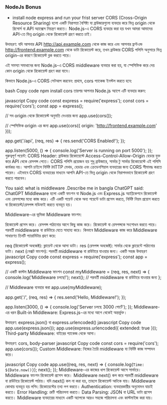### NodeJs Bonus
- install node express and run your frist server
CORS (Cross-Origin Resource Sharing) হলো একটি নিরাপত্তা বৈশিষ্ট্য যা ব্রাউজারগুলো ব্যবহার করে ভিন্ন origin থেকে রিসোর্স বা API অ্যাক্সেস নিয়ন্ত্রণ করতে। Node.js-এ CORS ব্যবহার করা হয় যখন আমরা আমাদের API-তে ভিন্ন origin থেকে রিকোয়েস্ট গ্রহণ করতে চাই।

উদাহরণ:
যদি আপনার API http://api.example.com থেকে কাজ করে এবং আপনার ফ্রন্টএন্ড http://frontend.example.com থেকে ডাটা রিকোয়েস্ট করে, তখন ব্রাউজার CORS পলিসি অনুসারে ভিন্ন origin-এর কারণে রিকোয়েস্ট ব্লক করতে পারে।

এই সমস্যা সমাধানের জন্য Node.js-এ CORS middleware ব্যবহার করা হয়, যা স্পেসিফিক করে দেয় কোন origin থেকে রিকোয়েস্ট গ্রহণ করা যাবে।

কিভাবে Node.js-এ CORS সেটআপ করবেন:
প্রথমে, cors প্যাকেজ ইনস্টল করতে হবে:

bash
Copy code
npm install cors
তারপর আপনার Node.js অ্যাপে এটি ব্যবহার করুন:

javascript
Copy code
const express = require('express');
const cors = require('cors');
const app = express();

// সব origin থেকে রিকোয়েস্ট অনুমতি দেওয়ার জন্য
app.use(cors());

// স্পেসিফিক origin এর জন্য
app.use(cors({ origin: 'http://frontend.example.com' }));

app.get('/api', (req, res) => {
  res.send('CORS Enabled!');
});

app.listen(5000, () => {
  console.log('Server is running on port 5000');
});
গুরুত্বপূর্ণ পয়েন্ট:
CORS Header: ব্রাউজার রিকোয়েস্টে Access-Control-Allow-Origin হেডার যুক্ত করে API থেকে রেসপন্স পেতে।
CORS পলিসি প্রয়োজন হয় শুধু ব্রাউজারে, সার্ভার টু সার্ভার রিকোয়েস্টে এই পলিসি কার্যকর নয়।
আপনি চাইলে নির্দিষ্ট HTTP মেথড, হেডার এবং ক্রেডেনশিয়াল ব্যবহারের জন্য CORS সীমাবদ্ধ করতে পারেন।
এইভাবে CORS ব্যবহারের মাধ্যমে আপনি API-তে ভিন্ন origin থেকে নিরাপদভাবে রিকোয়েস্ট গ্রহণ করতে পারবেন।







You said:
what is middleware .Describe me in bangla
ChatGPT said:
ChatGPT
Middleware হলো একটি ফাংশন যা Node.js এবং Express.js অ্যাপ্লিকেশনে রিকোয়েস্ট এবং রেসপন্সের মধ্যে কাজ করে। এটি একটি পয়েন্ট থেকে অন্য পয়েন্টে ডাটা প্রসেস করতে, নির্দিষ্ট নিয়ম প্রয়োগ করতে বা রিকোয়েস্ট/রেসপন্স মডিফাই করতে ব্যবহৃত হয়।

Middleware-এর ভূমিকা
Middleware ফাংশন:

রিকোয়েস্ট প্রসেস করে।
রেসপন্স পাঠানোর আগে কিছু কাজ করে।
রিকোয়েস্ট বা রেসপন্সকে সংশোধন করতে পারে।
পরবর্তী middleware বা রাউটারে যেতে সাহায্য করে।
কিভাবে Middleware কাজ করে
Middleware সাধারণত তিনটি প্যারামিটার গ্রহণ করে:

req (রিকোয়েস্ট অবজেক্ট): ক্লায়েন্ট থেকে আসা ডাটা।
res (রেসপন্স অবজেক্ট): সার্ভার থেকে ক্লায়েন্টে পাঠানোর ডাটা।
next (নেক্সট ফাংশন): পরবর্তী middleware বা রাউটারে যাওয়ার জন্য।
একটি সহজ উদাহরণ
javascript
Copy code
const express = require('express');
const app = express();

// একটি কাস্টম Middleware ফাংশন
const myMiddleware = (req, res, next) => {
  console.log('Middleware চলছে!');
  next(); // পরবর্তী middleware বা রাউটারে যাওয়ার জন্য
};

// Middleware ব্যবহার করা
app.use(myMiddleware);

app.get('/', (req, res) => {
  res.send('Hello, Middleware!');
});

app.listen(3000, () => {
  console.log('Server চলছে 3000 পোর্টে');
});
Middleware-এর ধরন
Built-in Middleware: Express.js-এর মধ্যে আগে থেকেই অন্তর্ভুক্ত।

উদাহরণ: express.json() বা express.urlencoded()
javascript
Copy code
app.use(express.json());
app.use(express.urlencoded({ extended: true }));
Third-party Middleware: বাইরের প্যাকেজ থেকে আসা।

উদাহরণ: cors, body-parser
javascript
Copy code
const cors = require('cors');
app.use(cors());
Custom Middleware: নিজের তৈরি middleware যা নির্দিষ্ট কাজ সম্পাদন করে।

javascript
Copy code
app.use((req, res, next) => {
  console.log(`Time: ${Date.now()}`);
  next();
});
Middleware-এর কাজের ধাপ
রিকোয়েস্ট আসে সার্ভারে।
Middleware ফাংশন রিকোয়েস্ট প্রসেস করে।
Middleware next() কল করে পরবর্তী middleware বা রাউটারে রিকোয়েস্ট পাঠায়।
যদি next() কল না করা হয়, তাহলে রিকোয়েস্ট আটকে যায়।
Middleware কোথায় ব্যবহৃত হয়
লগিং: রিকোয়েস্টের তথ্য লগ করতে।
Authentication: ব্যবহারকারীর অনুমোদন যাচাই করতে।
Error Handling: ত্রুটি পরিচালনা করতে।
Data Parsing: JSON বা URL ডাটা প্রসেস করতে।
Middleware ব্যবহারের মাধ্যমে একটি অ্যাপকে আরও সহজে পরিচালনা এবং কাস্টমাইজ করা যায়।







